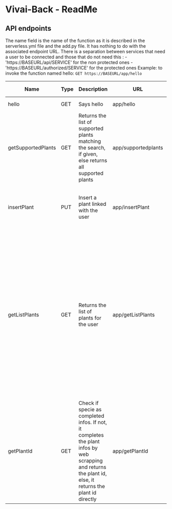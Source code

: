 # Vivai-Back - ReadMe

## API endpoints
The name field is the name of the function as it is described in the serverless.yml file and the add.py file. It has nothing to do with the associated endpoint URL.
There is a separation between services that need a user to be connected and those that do not need this :
    - 'https://BASEURL/api/SERVICE' for the non protected ones
    - 'https://BASEURL/authorized/SERVICE' for the protected ones
Example: to invoke the function named hello: `GET https://BASEURL/app/hello`


| Name              | Type | Description                            | URL             | Parameters         | Example response                                                                                                                      |
|-------------------|------|----------------------------------------|-----------------|--------------------|-------------------------------------------------------------------------------------------------------------------------------|
| hello             | GET  | Says hello                             | app/hello       | null               | {"message": "Hello world !"} |
| getSupportedPlants | GET  | Returns the list of supported plants matching the search, if given, else returns all supported plants | app/supportedplants | search: the searched plant (**OPTIONNAL**) | [{"species": "Basilic", "websiteUrl": "http://basilic.fr"}, {...}] |
| insertPlant       | PUT  | Insert a plant linked with the user    | app/insertPlant | userId, plantId (**REQUIRED**), location, temperature, sunExpo, shared (**OPTIONAL**)  | {"message" : "Success"} |
| getListPlants    | GET   | Returns the list of plants for the user   | app/getListPlants | userId : id of the user (**REQUIRED**)  | [{"id": 10, "plantId": 1, "userId": "10", "location": "Salon", "temperature": 20.0, "sunExpo": "1", "shared": true}, {"id": 18, "plantId": 2, "userId": "10", "location": "Cuisine", "temperature": 22.2, "sunExpo": "NULL", "shared": false},  {"id": 21, "plantId": 3, "userId": "10", "location": "NULL", "temperature": "NULL", "sunExpo": "NULL", "shared": false}] |
| getPlantId    | GET | Check if specie as completed infos. If not, it completes the plant infos by web scrapping and returns the plant id, else, it returns the plant id directly | app/getPlantId | species (**REQUIRED**) | {"plantId" : 18} |
